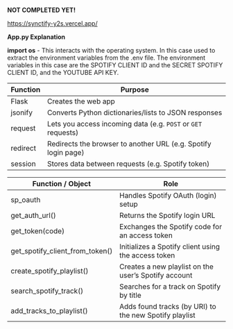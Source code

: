 **NOT COMPLETED YET!**

https://synctify-y2s.vercel.app/


**App.py Explanation**

**import os** - This interacts with the operating system. In this case used to extract the environment variables from the .env file. The environment variables in this case are the SPOTIFY CLIENT ID and the SECRET SPOTIFY CLIENT ID, and the YOUTUBE API KEY.

| Function   | Purpose                                                        |
| ---------- | -------------------------------------------------------------- |
|  Flask     | Creates the web app                                            |
|  jsonify   | Converts Python dictionaries/lists to JSON responses           |
|  request   | Lets you access incoming data (e.g. `POST` or `GET` requests)  |
|  redirect  | Redirects the browser to another URL (e.g. Spotify login page) |
|  session   | Stores data between requests (e.g. Spotify token)              |


| Function / Object                 | Role                                                   |
| --------------------------------- | ------------------------------------------------------ |
|   sp_oauth                        | Handles Spotify OAuth (login) setup                    |
|   get_auth_url()                  | Returns the Spotify login URL                          |
|   get_token(code)                 | Exchanges the Spotify code for an access token         |
|   get_spotify_client_from_token() | Initializes a Spotify client using the access token    |
|  create_spotify_playlist()        | Creates a new playlist on the user’s Spotify account   |
|  search_spotify_track()           | Searches for a track on Spotify by title               |
|  add_tracks_to_playlist()         | Adds found tracks (by URI) to the new Spotify playlist |

